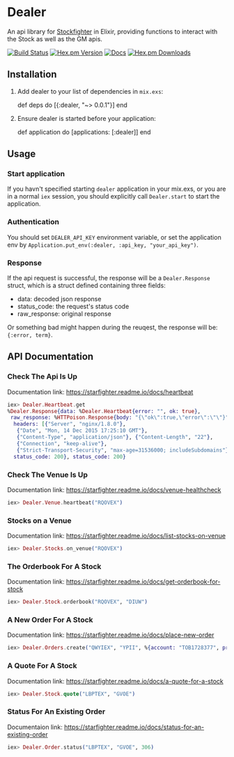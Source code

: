 # Dealer

An api library for [Stockfighter](https://www.stockfighter.io/) in Elixir, providing functions to interact with the Stock as well as the GM apis.

[![Build Status](https://img.shields.io/travis/larrylv/dealer.svg)](https://travis-ci.org/larrylv/dealer)
[![Hex.pm Version](https://img.shields.io/hexpm/v/dealer.svg?style=flat-square)](https://hex.pm/packages/dealer)
[![Docs](https://inch-ci.org/github/larrylv/dealer.svg?branch=master&style=flat-square)](https://inch-ci.org/github/larrylv/dealer)
[![Hex.pm Downloads](https://img.shields.io/hexpm/dt/dealer.svg?style=flat-square)](https://hex.pm/packages/dealer)

## Installation

  1. Add dealer to your list of dependencies in `mix.exs`:

        def deps do
          [{:dealer, "~> 0.0.1"}]
        end

  2. Ensure dealer is started before your application:

        def application do
          [applications: [:dealer]]
        end

## Usage

### Start application

If you havn't specified starting `dealer` application in your mix.exs, or you are in a normal `iex` session, you should explicitly call `Dealer.start` to start the application.

### Authentication

You should set `DEALER_API_KEY` environment variable, or set the application env by `Application.put_env(:dealer, :api_key, "your_api_key")`.

### Response

If the api request is successful, the response will be a `Dealer.Response` struct, which is a struct defined containing three fields:

* data: decoded json response
* status_code: the request's status code
* raw_response: original response

Or something bad might happen during the reuqest, the response will be: `{:error, term}`.

## API Documentation

### Check The Api Is Up

Documentation link: https://starfighter.readme.io/docs/heartbeat

``` elixir
iex> Dealer.Heartbeat.get
%Dealer.Response{data: %Dealer.Heartbeat{error: "", ok: true},
 raw_response: %HTTPoison.Response{body: "{\"ok\":true,\"error\":\"\"}",
  headers: [{"Server", "nginx/1.8.0"},
   {"Date", "Mon, 14 Dec 2015 17:25:10 GMT"},
   {"Content-Type", "application/json"}, {"Content-Length", "22"},
   {"Connection", "keep-alive"},
   {"Strict-Transport-Security", "max-age=31536000; includeSubdomains"}],
  status_code: 200}, status_code: 200}
```

### Check The Venue Is Up

Documentation link: https://starfighter.readme.io/docs/venue-healthcheck

``` elixir
iex> Dealer.Venue.heartbeat("RQOVEX")
```

### Stocks on a Venue

Documentation link: https://starfighter.readme.io/docs/list-stocks-on-venue

``` elixir
iex> Dealer.Stocks.on_venue("RQOVEX")
```

### The Orderbook For A Stock

Documentation link: https://starfighter.readme.io/docs/get-orderbook-for-stock

``` elixir
iex> Dealer.Stock.orderbook("RQOVEX", "DIUW")
```

### A New Order For A Stock

Documentation link: https://starfighter.readme.io/docs/place-new-order

``` elixir
iex> Dealer.Orders.create("QWYIEX", "YPII", %{account: "TOB1728377", price: 33, qty: 100, direction: "buy", orderType: "limit"})
```

### A Quote For A Stock

Documentation link: https://starfighter.readme.io/docs/a-quote-for-a-stock

``` elixir
iex> Dealer.Stock.quote("LBPTEX", "GVOE")
```

### Status For An Existing Order

Documentaion link: https://starfighter.readme.io/docs/status-for-an-existing-order

``` elixir
iex> Dealer.Order.status("LBPTEX", "GVOE", 306)
```

